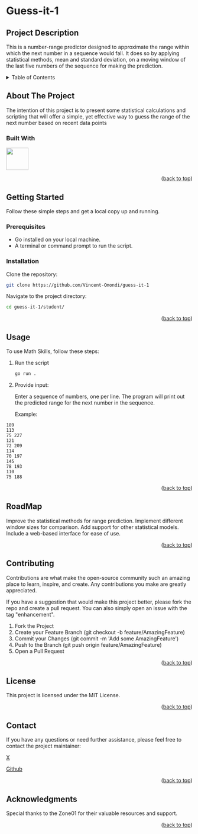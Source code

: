 <a name="readme-top"></a>


# Guess-it-1

## Project Description

This is a number-range predictor designed to approximate the range within which the next number in a sequence would fall. It does so by applying statistical methods, mean and standard deviation, on a moving window of the last five numbers of the sequence for making the prediction.

<!-- TABLE OF CONTENTS -->
<details>
  <summary>Table of Contents</summary>
  <ol>
    <li>
      <a href="#about-the-project">About The Project</a>
      <ul>
        <li><a href="#built-with">Built With</a></li>
      </ul>
    </li>
    <li>
      <a href="#getting-started">Getting Started</a>
      <ul>
        <li><a href="#prerequisites">Prerequisites</a></li>
        <li><a href="#installation">Installation</a></li>
      </ul>
    </li>
    <li><a href="#usage">Usage</a></li>
    <li><a href="#roadmap">Roadmap</a></li>
    <li><a href="#contributing">Contributing</a></li>
    <li><a href="#license">License</a></li>
    <li><a href="#contact">Contact</a></li>
    <li><a href="#acknowledgments">Acknowledgments</a></li>
  </ol>
</details>


## About The Project
The intention of this project is to present some statistical calculations and scripting that will offer a simple, yet effective way to guess the range of the next number based on recent data points

### Built With
<img src="https://go.dev/blog/go-brand/Go-Logo/PNG/Go-Logo_Blue.png" width="60" height="60">




<p align="right">(<a href="#guess-it-1">back to top</a>)</p>


## Getting Started
Follow these simple steps and get a local copy up and running.

### Prerequisites
- Go installed on your local machine.
- A terminal or command prompt to run the script.


### Installation
Clone the repository:
```sh
git clone https://github.com/Vincent-Omondi/guess-it-1
``` 

Navigate to the project directory:

```sh
cd guess-it-1/student/
```

<p align="right">(<a href="#guess-it-1">back to top</a>)</p>


## Usage

To use Math Skills, follow these steps:

1. Run the script

    ```sh
    go run .
    ```
2. Provide input:

   Enter a sequence of numbers, one per line. The program will print out the predicted range for the next number in the sequence.

   Example:

``` console
189
113
75 227
121
72 209
114
70 197
145
78 193
110
75 188

```

<p align="right">(<a href="#guess-it-1">back to top</a>)</p>

## RoadMap
 Improve the statistical methods for range prediction.
 Implement different window sizes for comparison.
 Add support for other statistical models.
 Include a web-based interface for ease of use.

<p align="right">(<a href="#guess-it-1">back to top</a>)</p>


## Contributing

Contributions are what make the open-source community such an amazing place to learn, inspire, and create. Any contributions you make are greatly appreciated.

If you have a suggestion that would make this project better, please fork the repo and create a pull request. You can also simply open an issue with the tag "enhancement".

  1. Fork the Project
  2. Create your Feature Branch (git checkout -b feature/AmazingFeature)
  3. Commit your Changes (git commit -m 'Add some AmazingFeature')
  4.  Push to the Branch (git push origin feature/AmazingFeature)
  5. Open a Pull Request

<p align="right">(<a href="#guess-it-1">back to top</a>)</p>


## License
This project is licensed under the MIT License.

<p align="right">(<a href="#guess-it-1">back to top</a>)</p>

## Contact
If you have any questions or need further assistance, please feel free to contact the project maintainer:

[X](https://twitter.com/vinomondi_1/)

[Github](https://github.com/Vincent-Omondi/)

<p align="right">(<a href="#guess-it-1">back to top</a>)</p>


## Acknowledgments

Special thanks to the Zone01 for their valuable resources and support.

<p align="right">(<a href="#guess-it-1">back to top</a>)</p>
